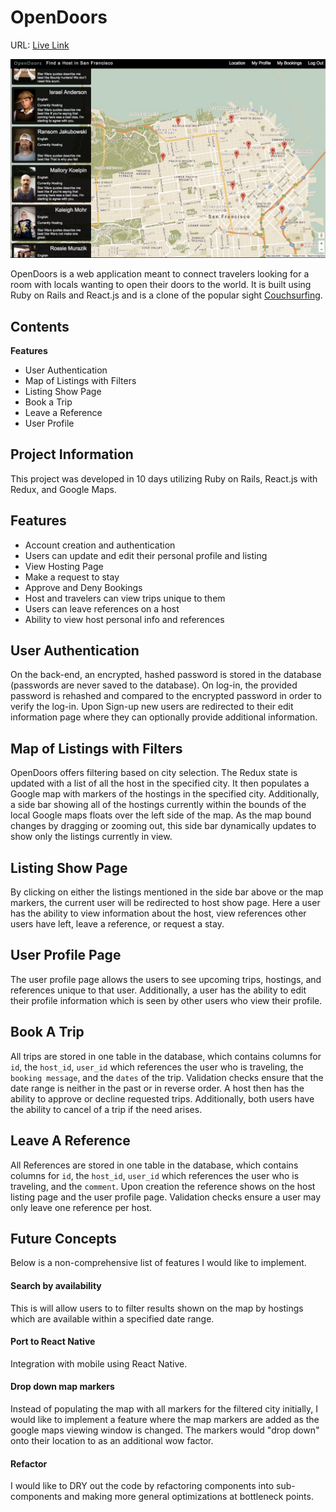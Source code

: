 # OpenDoors

URL: [Live Link](https://open-doors22.herokuapp.com/#/)

![OpenDoors-landing](./docs/images/landing_page.png)

OpenDoors is a web application meant to connect travelers looking for a room with locals wanting to open their doors to the world. It is built using Ruby on Rails and React.js and is a clone of the popular sight [Couchsurfing](https://www.couchsurfing.com/).

## Contents
**Features**

* User Authentication
* Map of Listings with Filters
* Listing Show Page
* Book a Trip
* Leave a Reference
* User Profile

## Project Information
This project was developed in 10 days utilizing Ruby on Rails, React.js with Redux, and Google Maps.

## Features
  * Account creation and authentication
  * Users can update and edit their personal profile and listing
  * View Hosting Page
  * Make a request to stay
  * Approve and Deny Bookings
  * Host and travelers can view trips unique to them
  * Users can leave references on a host
  * Ability to view host personal info and references

## User Authentication
On the back-end, an encrypted, hashed password is stored in the database (passwords are never saved to the database). On log-in, the provided password is rehashed and compared to the encrypted password in order to verify the log-in. Upon Sign-up new users are redirected to their edit information page where they can optionally provide additional information.

## Map of Listings with Filters
OpenDoors offers filtering based on city selection. The Redux state is updated with a list of all the host in the specified city. It then populates a Google map with markers of the hostings in the specified city. Additionally, a side bar showing all of the hostings currently within the bounds of the local Google maps floats over the left side of the map. As the map bound changes by dragging or zooming out, this side bar dynamically updates to show only the listings currently in view.

## Listing Show Page
By clicking on either the listings mentioned in the side bar above or the map markers, the current user will be redirected to host show page. Here a user has the ability to view information about the host, view references other users have left, leave a reference, or request a stay.

## User Profile Page
The user profile page allows the users to see upcoming trips, hostings, and references unique to that user. Additionally, a user has the ability to edit their profile information which is seen by other users who view their profile.

## Book A Trip
All trips are stored in one table in the database, which contains columns for `id`, the `host_id`, `user_id` which references the user who is traveling, the `booking message`, and the `dates` of the trip. Validation checks ensure that the date range is neither in the past or in reverse order. A host then has the ability to approve or decline requested trips. Additionally, both users have the ability to cancel of a trip if the need arises.

## Leave A Reference
All References are stored in one table in the database, which contains columns for `id`, the `host_id`, `user_id` which references the user who is traveling, and the `comment`. Upon creation the reference shows on the host listing page and the user profile page. Validation checks ensure a user may only leave one reference per host. 

## Future Concepts
Below is a non-comprehensive list of features I would like to implement.

#### Search by availability
This is will allow users to to filter results shown on the map by hostings which are available within a specified date range.

#### Port to React Native
Integration with mobile using React Native.

#### Drop down map markers
Instead of populating the map with all markers for the filtered city initially, I would like to implement a feature where the map markers are added as the google maps viewing window is changed. The markers would "drop down" onto their location to as an additional wow factor.

#### Refactor
I would like to DRY out the code by refactoring components into sub-components and making more general optimizations at bottleneck points.
